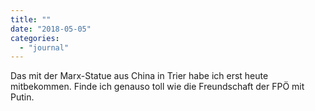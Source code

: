 ```yaml
---
title: ""
date: "2018-05-05"
categories: 
  - "journal"
---
```


Das mit der Marx-Statue aus China in Trier habe ich erst heute mitbekommen. Finde ich genauso toll wie die Freundschaft der FPÖ mit Putin.
